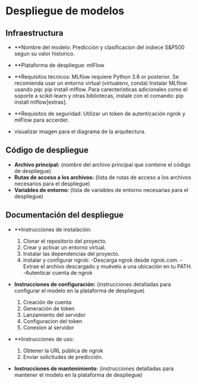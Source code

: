 # Despliegue de modelos

## Infraestructura

- **Nombre del modelo: Predicción y clasificacion del indiece S&P500 segun su valor historico.
- **Plataforma de despliegue: mlFlow 
- **Requisitos técnicos:
  MLflow requiere Python 3.6 or posterior.
  Se recomienda usar un entorno virtual (virtualenv, conda)
  Instalar MLflow usando pip: pip install mlflow.
  Para carecteristicas adicionales como el soporte a scikit-learn y otras bibliotecas, instale con el comando: pip install mlflow[extras].
  
- **Requisitos de seguridad: Utilizar un token de autenticación ngrok y mlFlow para accerder.

- visualizar imagen para el diagrama de la arquitectura.

## Código de despliegue

- **Archivo principal:** (nombre del archivo principal que contiene el código de despliegue)
- **Rutas de acceso a los archivos:** (lista de rutas de acceso a los archivos necesarios para el despliegue)
- **Variables de entorno:** (lista de variables de entorno necesarias para el despliegue)

## Documentación del despliegue

- **Instrucciones de instalación:
  1. Clonar el repositorio del proyecto.
  2. Crear y activar un entorno virtual.
  3. Instalar las dependencias del proyecto.
  4. Instalar y configurar ngrok:
     -Descarga ngrok desde ngrok.com.
     -Extrae el archivo descargado y muévelo a una ubicación en tu PATH.
     -Autenticar  cuenta de ngrok
- **Instrucciones de configuración:** (instrucciones detalladas para configurar el modelo en la plataforma de despliegue)
  1. Creación de cuenta
  2. Generación de token
  3. Lanzamiento del servidor 
  4. Configuracion del token 
  5. Conexion al servidor
  
- **Instrucciones de uso:
  1. Obtener la URL pública de ngrok
  2. Enviar solicitudes de predicción.
     
- **Instrucciones de mantenimiento:** (instrucciones detalladas para mantener el modelo en la plataforma de despliegue)
